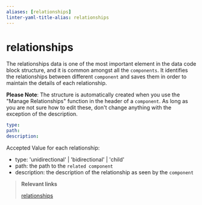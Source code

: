 ```yaml
---
aliases: [relationships]
linter-yaml-title-alias: relationships
---
```


# relationships

The relationships data is one of the most important element in the data code block structure, and it is common amongst all the `components`. It identifies the relationships between different `component` and saves them in order to maintain the details of each relationship.

**Please Note**: The structure is automatically created when you use the "Manage Relationships" function in the header of a `component`. As long as you are not sure how to edit these, don't change anything with the exception of the description.

```yaml
type: 
path:
description:
```

Accepted Value for each relationship:
- type: 'unidirectional' | 'bidirectional' | 'child'
- path: the path to the `related component`
- description: the description of the relationship as seen by the `component`

> **Relevant links**
>
> [relationships](../../relationships/index.md)
